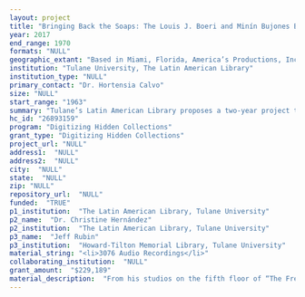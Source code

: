```yaml
--- 
layout: project 
title: "Bringing Back the Soaps: The Louis J. Boeri and Minín Bujones Boeri Collection of Cuban American Radionovelas at Tulane’s Latin American Library"
year: 2017
end_range: 1970
formats: "NULL"
geographic_extant: "Based in Miami, Florida, America’s Productions, Inc. licensed its programming throughout the Spanish-speaking world and the United States. Soap operas were set in Europe and Spanish America in the 19th and 20th centuries. Variety, comedy, and other shows were contemporary, situated in Miami or Spanish American cities, real or fictional."
institution: "Tulane University, The Latin American Library"
institution_type: "NULL"
primary_contact: "Dr. Hortensia Calvo"
size: "NULL"
start_range: "1963"
summary: "Tulane’s Latin American Library proposes a two-year project to digitize 36 of the 135 radio soap operas from the Louis J. Boeri and Minín Bujones Boeri Collection of Cuban American Radionovelas. The audio recording masters are contained on 8,934 reel to reel tapes that were produced by Miami-based America’s Productions, Inc. between 1963 and 1970. These programs were transmitted to over 200 radio stations in Latin America and Spain, to U.S. Spanish-language stations, and to the U.S. government. With scripts penned by acclaimed Cuban and Mexican writers, the broadcasts included soap operas, comedies, advice programs, biblical dramas, mysteries, spy stories, and variety shows. The digitized radionovelas will be freely available worldwide as a collection within the Tulane University Digital Library and will afford a unique resource for the study of the political, cultural, and commercial ties between the United States and Cuba via public broadcasting during the pivotal Cold War."
hc_id: "26893159"
program: "Digitizing Hidden Collections"
grant_type: "Digitizing Hidden Collections"
project_url: "NULL"
address1:  "NULL"
address2:  "NULL"
city:  "NULL"
state:  "NULL"
zip: "NULL"
repository_url:  "NULL"
funded:  "TRUE"
p1_institution:  "The Latin American Library, Tulane University"
p2_name:  "Dr. Christine Hernández"
p2_institution:  "The Latin American Library, Tulane University"
p3_name:  "Jeff Rubin"
p3_institution:  "Howard-Tilton Memorial Library, Tulane University"
material_string: "<li>3076 Audio Recordings</li>"
collaborating_institution:  "NULL"
grant_amount:  "$229,189"
material_description:  "From his studios on the fifth floor of “The Freedom Tower” in Miami, Florida, Louis J. Boeri and his company of writers, performers, and technicians at America's Productions, Inc. (API) forged a radio programming empire, distributing their products to over 200 radio stations in Latin America and Spain, to Spanish-language radio stations in the United States, and to the U.S. government. With scripts penned by acclaimed Cuban and Mexican scriptwriters, API produced two types of programming: one featured overt political content; a second consisted of entertainment-centered programs that included radionovelas/soap operas, comedies, advice programs, biblical dramas, mysteries, spy stories, and variety shows. In 2004, the Latin American Library at Tulane University acquired API’s extant library of master audio recordings of entertainment programming and associated print and photograph materials to form the Louis J. Boeri and Minín Bujones Boeri Collection of Cuban American Radionovelas (hereafter referred to as the Radionovelas Collection). The bulk of this collection (570 linear feet) consists of over 3,600 hours of audio programs recorded on magnetic 1/4\" reel-to-reel polyester audio tape on 7” reels. The tapes total 8,934 reels representing 135 serialized program titles and their constituent episodes. Supplementary to the audio materials is 12 linear feet of marketing reports, promotional brochures, catalogs, ephemera, photographs, VHS tapes, 16mm film, DVDs, and newspaper clippings. We selected 2,508 reels (28%) of the total audio reels for digitization. These reels contain 3,076 episodes from 36 program titles representative of the range of API programming to be digitized in their entirety."
---
```

